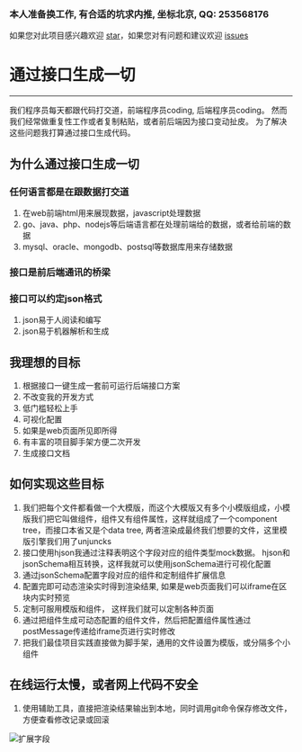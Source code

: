 ### 本人准备换工作, 有合适的坑求内推, 坐标北京, QQ: 253568176


如果您对此项目感兴趣欢迎 [star](https://github.com/genany/gen)，如果您对有问题和建议欢迎 [issues](https://github.com/genany/gen/issues/new)


# 通过接口生成一切


---

 我们程序员每天都跟代码打交道，前端程序员coding, 后端程序员coding。
 然而我们经常做重复性工作或者复制粘贴，或者前后端因为接口变动扯皮。
 为了解决这些问题我打算通过接口生成代码。

## 为什么通过接口生成一切
### 任何语言都是在跟数据打交道

1. 在web前端html用来展现数据，javascript处理数据
1. go、java、php、nodejs等后端语言都在处理前端给的数据，或者给前端的数据
1. mysql、oracle、mongodb、postsql等数据库用来存储数据

### 接口是前后端通讯的桥梁

### 接口可以约定json格式
1. json易于人阅读和编写
2. json易于机器解析和生成

## 我理想的目标
1. 根据接口一键生成一套前可运行后端接口方案
1. 不改变我的开发方式
1. 低门槛轻松上手
1. 可视化配置
1. 如果是web页面所见即所得
1. 有丰富的项目脚手架方便二次开发
1. 生成接口文档

## 如何实现这些目标

1. 我们把每个文件都看做一个大模版，而这个大模版又有多个小模版组成，小模版我们把它叫做组件，组件又有组件属性，这样就组成了一个component tree，而接口本省又是个data tree,  两者渲染成最终我们想要的文件，这里模版引擎我们用了unjuncks 
1. 接口使用hjson我通过注释表明这个字段对应的组件类型mock数据。
  hjson和jsonSchema相互转换，这样我就可以使用jsonSchema进行可视化配置
1. 通过jsonSchema配置字段对应的组件和定制组件扩展信息
1. 配置完即可动态渲染实时得到渲染结果, 如果是web页面我们可以iframe在区块内实时预览
1. 定制可服用模版和组件， 这样我们就可以定制各种页面
1. 通过把组件生成可动态配置的组件文件，然后把配置组件属性通过postMessage传递给iframe页进行实时修改
1. 把我们最佳项目实践直接做为脚手架，通用的文件设置为模版，或分隔多个小组件

## 在线运行太慢，或者网上代码不安全
1. 使用辅助工具，直接把渲染结果输出到本地，同时调用git命令保存修改文件，方便查看修改记录或回滚


![扩展字段](http://gen.sdemo.cn/gen.gif)
